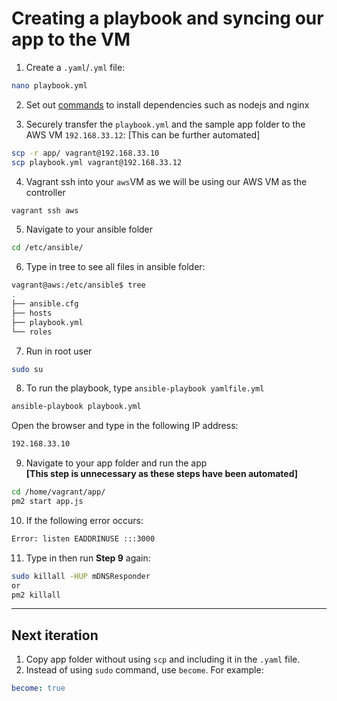 # Creating a playbook and syncing our app to the VM

1. Create a `.yaml`/`.yml` file:
```bash
nano playbook.yml
```

2. Set out [commands](playbook.yml) to install dependencies such as nodejs and nginx 

3. Securely transfer the `playbook.yml` and the sample app folder to the AWS VM `192.168.33.12`: [This can be further automated]
```bash
scp -r app/ vagrant@192.168.33.10
scp playbook.yml vagrant@192.168.33.12
```

4. Vagrant ssh into your `aws`VM as we will be using our AWS VM as the controller
```bash
vagrant ssh aws
```

5. Navigate to your ansible folder
```bash
cd /etc/ansible/
```

6. Type in tree to see all files in ansible folder:
```bash
vagrant@aws:/etc/ansible$ tree
.
├── ansible.cfg
├── hosts
├── playbook.yml
└── roles
```

7. Run in root user
```bash
sudo su
```

8. To run the playbook, type `ansible-playbook yamlfile.yml`
```bash
ansible-playbook playbook.yml
```

Open the browser and type in the following IP address:
```bash
192.168.33.10
```

9. Navigate to your app folder and run the app\
**[This step is unnecessary as these steps have been automated]**
```bash
cd /home/vagrant/app/
pm2 start app.js
```

10. If the following error occurs:
```bash
Error: listen EADDRINUSE :::3000
```

11. Type in then run **Step 9** again:
```bash
sudo killall -HUP mDNSResponder
or 
pm2 killall
```
---


## Next iteration
1. Copy app folder without using `scp` and including it in the `.yaml` file.
2. Instead of using `sudo` command, use `become`. For example:
```yaml
become: true
```